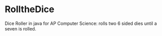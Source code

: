 # RolltheDice
Dice Roller in java for AP Computer Science:
rolls two 6 sided dies until a seven is rolled.
